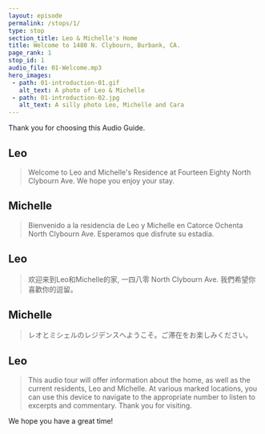 ```yaml
---
layout: episode
permalink: /stops/1/
type: stop
section_title: Leo & Michelle's Home
title: Welcome to 1480 N. Clybourn, Burbank, CA.
page_rank: 1
stop_id: 1
audio_file: 01-Welcome.mp3
hero_images:
 - path: 01-introduction-01.gif
   alt_text: A photo of Leo & Michelle
 - path: 01-introduction-02.jpg
   alt_text: A silly photo Leo, Michelle and Cara
---
```


Thank you for choosing this Audio Guide.

## Leo
>Welcome to Leo and Michelle's Residence at Fourteen Eighty North Clybourn Ave. We hope you enjoy your stay.

## Michelle
>Bienvenido a la residencia de Leo y Michelle en Catorce Ochenta North Clybourn Ave. Esperamos que disfrute su estadía.

## Leo
>欢迎来到Leo和Michelle的家, 一四八零 North Clybourn Ave. 我們希望你喜歡你的逗留。

## Michelle
>レオとミシェルのレジデンスへようこそ。ご滞在をお楽しみください。

## Leo
>This audio tour will offer information about the home, as well as the current residents, Leo and Michelle. At various marked locations, you can use this device to navigate to the appropriate number to listen to excerpts and commentary. Thank you for visiting.

We hope you have a great time!

